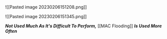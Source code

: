 ![[Pasted image 20230206151208.png]]

![[Pasted image 20230206151345.png]]


***Not Used Much As It's Difficult To Perform,*** [[MAC Flooding]] ***Is Used More Often***

